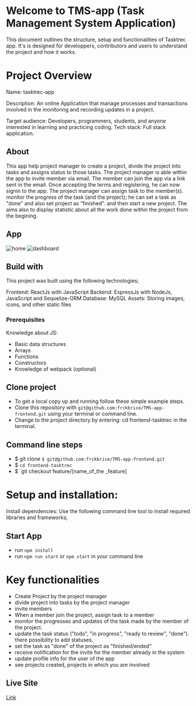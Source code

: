 # Welcome to TMS-app (Task Management System Application)
This document outlines the structure, setup and functionalities of Tasktrec app. It's is designed for developpers, contributors and users to understand the project and how it works.

# Project Overview
Name: tasktrec-app

Description: An online Application that manage processes and transactions involved in the monitoring and recording updates in a project.

Target audience: Developers, programmers, students, and anyone interested in learning and practicing coding.
Tech stack: Full stack application.

## About

This app help project manager to create a project, divide the project into tasks and assigns status to those tasks. The project manager is able within the app
to invite member via email. The member can join the app via a link sent in the email. Once accepting the terms and registering, he can now signin to the app.
The project manager can assign task to the member(s). monitor the progress of the task (and the project); he can set a task as "done" and also set project as "finished". and then start a new project.
The aims also to display statistic about all the work done within the project from the begining.


## App

![home](./assets/tasktrec_home.png)
![dashboard](./assets/tasktrec_dashboard.png)

## Build with
This project was built using the following technologies;

Frontend: ReactJs with JavaScript
Backend: ExpressJs with NodeJs, JavaScript and Sequelize-ORM
Database: MySQL
Assets: Storing images, icons, and other static files

### Prerequisites

Knowledge about JS:

- Basic data structures
- Arrays
- Functions
- Constructors
- Knowledge of webpack (optional)

## Clone project

- To get a local copy up and running follow these simple example steps.
- Clone this repository with `git@github.com:frckbrice/TMS-app-frontend.git` using your terminal or command line.
- Change to the project directory by entering: cd frontend-tasktrec in the terminal.

## Command line steps

- $ git clone `$ git@github.com:frckbrice/TMS-app-frontend.git`
- $ `cd frontend-tasktrec `
- $ `git checkout feature/[name_of_the _feature]


# Setup and installation:
Install dependencies: Use the following command line tool to install required libraries and frameworks;

## Start App

- run `npm install`
- run `npm run start` or `npm start` in your command line


# Key functionalities
- Create Project by the project manager
- divide project into tasks by the project manager
- invite members
-  When a member join the project, assign task to a member
-  monitor the progresses and updates of the task made by the member of the project.
-  update the task status ("todo", "in progress", "ready to review", "done"). there possibility to add statuses.
-  set the task as "done" of the project as "finished/ended"
-  receive notification for the invite for the member already in the system
-  update profile info for the user of the app
-  see projects created, projects in which you are involved
  
## Live Site

[Link](https://unruffled-euler-e01838.netlify.app/)

